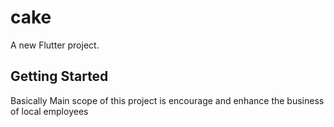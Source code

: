 # cake

A new Flutter project.

## Getting Started
Basically Main scope of this project is encourage and enhance the business of local employees
